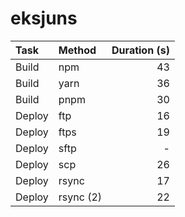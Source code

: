 # eksjuns


Task | Method | Duration (s)
:--- |:--- |---:
Build | npm | 43
Build | yarn | 36
Build | pnpm | 30
Deploy | ftp | 16
Deploy | ftps | 19
Deploy | sftp | -
Deploy | scp | 26
Deploy | rsync | 17
Deploy | rsync (2) | 22

